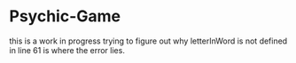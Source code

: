 # Psychic-Game
this is a work in progress
trying to figure out why letterInWord is not defined in line 61 is where the error lies. 
